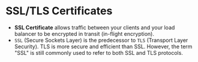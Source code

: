 # SSL/TLS Certificates

- **SSL Certificate** allows traffic between your clients and your load balancer to be encrypted in transit (in-flight encryption).
- `SSL` (Secure Sockets Layer) is the predecessor to `TLS` (Transport Layer Security). TLS is more secure and efficient than SSL. However, the term "SSL" is still commonly used to refer to both SSL and TLS protocols.
